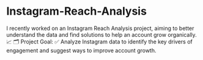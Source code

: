 # Instagram-Reach-Analysis
I recently worked on an Instagram Reach Analysis project, aiming to better understand the data and find solutions to help an account grow organically. 📈  🗂️ Project Goal: ✅ Analyze Instagram data to identify the key drivers of engagement and suggest ways to improve account growth.
